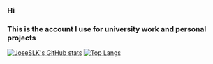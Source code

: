 ### Hi
### This is the account I use for university work and personal projects
[![JoseSLK's GitHub stats](https://github-readme-stats.vercel.app/api?username=JoseSLK&show_icons=true&theme=radical)](https://github.com/JoseSLK/github-readme-stats) [![Top Langs](https://github-readme-stats.vercel.app/api/top-langs/?username=JoseSLK)](https://github.com/JoseSLK/github-readme-stats)
